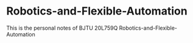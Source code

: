 # Robotics-and-Flexible-Automation
This is the personal notes of BJTU 20L759Q Robotics-and-Flexible-Automation
